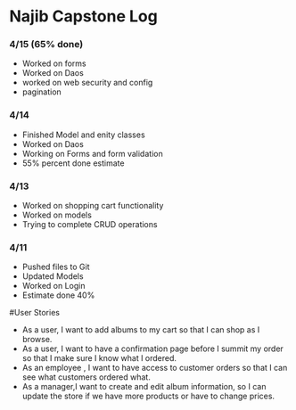 # Najib Capstone Log

### 4/15 (65% done)
- Worked on forms
- Worked on Daos
- worked on web security and config
- pagination


### 4/14
- Finished Model and enity classes
- Worked on Daos
- Working on Forms and form validation 
- 55% percent done estimate
### 4/13
- Worked on shopping cart functionality
- Worked on models
- Trying to complete CRUD operations
### 4/11
- Pushed files to Git
- Updated Models
- Worked on Login
- Estimate done 40%


#User Stories
- As a user, I want to add albums to my cart so that I can shop as I browse.
- As a user, I want to have a confirmation page before I summit my order so that I make sure I know what I ordered.
- As an employee , I want to have access to customer orders so that I can see what customers ordered what.
- As a  manager,I want to create and edit album information, so I can update the store if we have more products or have to change prices.